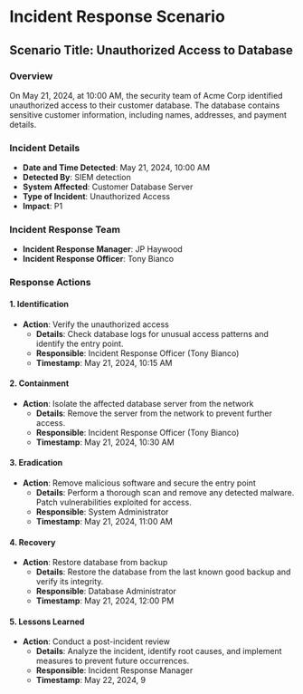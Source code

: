 # Incident Response Scenario

## Scenario Title: Unauthorized Access to Database

### Overview
On May 21, 2024, at 10:00 AM, the security team of Acme Corp identified unauthorized access to their customer database. The database contains sensitive customer information, including names, addresses, and payment details.

### Incident Details
- **Date and Time Detected**: May 21, 2024, 10:00 AM
- **Detected By**: SIEM detection
- **System Affected**: Customer Database Server
- **Type of Incident**: Unauthorized Access
- **Impact**: P1
  
### Incident Response Team
- **Incident Response Manager**: JP Haywood
- **Incident Response Officer**: Tony Bianco

### Response Actions

#### 1. Identification
- **Action**: Verify the unauthorized access
  - **Details**: Check database logs for unusual access patterns and identify the entry point.
  - **Responsible**: Incident Response Officer (Tony Bianco)
  - **Timestamp**: May 21, 2024, 10:15 AM

#### 2. Containment
- **Action**: Isolate the affected database server from the network
  - **Details**: Remove the server from the network to prevent further access.
  - **Responsible**: Incident Response Officer (Tony Bianco)
  - **Timestamp**: May 21, 2024, 10:30 AM

#### 3. Eradication
- **Action**: Remove malicious software and secure the entry point
  - **Details**: Perform a thorough scan and remove any detected malware. Patch vulnerabilities exploited for access.
  - **Responsible**: System Administrator 
  - **Timestamp**: May 21, 2024, 11:00 AM

#### 4. Recovery
- **Action**: Restore database from backup
  - **Details**: Restore the database from the last known good backup and verify its integrity.
  - **Responsible**: Database Administrator
  - **Timestamp**: May 21, 2024, 12:00 PM

#### 5. Lessons Learned
- **Action**: Conduct a post-incident review
  - **Details**: Analyze the incident, identify root causes, and implement measures to prevent future occurrences.
  - **Responsible**: Incident Response Manager
  - **Timestamp**: May 22, 2024, 9
